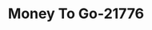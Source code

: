 ---
f_zip-code: 37804
f_state-code: TN
title: Money To Go-21776
f_phone: 865-984-1861
f_city-only: Maryville
f_address: 2421 E Broadway Ave Maryville
f_location-unique-id: '21776'
slug: money-to-go-21776
updated-on: '2024-05-30T13:46:58.046Z'
created-on: '2024-05-30T13:36:59.803Z'
published-on: '2024-05-30T13:54:32.469Z'
f_city-state: cms/city/maryville-tn.md
f_company: cms/company/money-to-go.md
f_state: cms/state/tennessee.md
layout: '[payday-loan].html'
tags: payday-loan
---